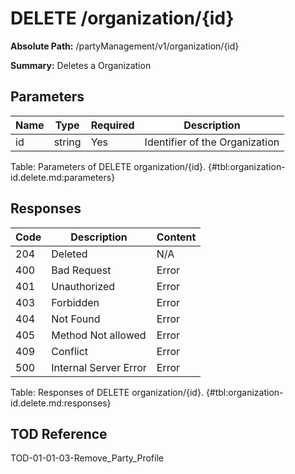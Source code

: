 <!--
    ATTENTION: This file was generated via gradle!
               Do NOT manually edit this file! Any such changes will be overwritten!
-->

# DELETE /organization/{id}

**Absolute Path:** /partyManagement/v1/organization/{id}

**Summary:** Deletes a Organization

## Parameters

| Name | Type | Required | Description |
|------|------|----------|-------------|
| id | string | Yes | Identifier of the Organization |

Table: Parameters of DELETE organization/{id}. {#tbl:organization-id.delete.md:parameters}

## Responses

| Code | Description | Content |
|------|-------------|---------|
| 204 | Deleted | N/A |
| 400 | Bad Request | Error |
| 401 | Unauthorized | Error |
| 403 | Forbidden | Error |
| 404 | Not Found | Error |
| 405 | Method Not allowed | Error |
| 409 | Conflict | Error |
| 500 | Internal Server Error | Error |

Table: Responses of DELETE organization/{id}. {#tbl:organization-id.delete.md:responses}

## TOD Reference

TOD-01-01-03-Remove_Party_Profile
